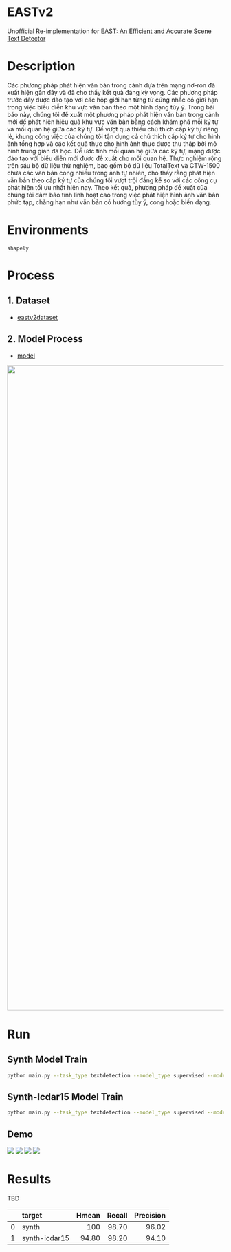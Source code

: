 # EASTv2
Unofficial Re-implementation for [EAST: An Efficient and Accurate Scene Text Detector](https://arxiv.org/pdf/1704.03155v2.pdf)

# Description

Các phương pháp phát hiện văn bản trong cảnh dựa trên mạng
nơ-ron đã xuất hiện gần đây và đã cho thấy kết quả đáng
kỳ vọng. Các phương pháp trước đây được đào tạo với các hộp giới hạn từng từ cứng nhắc có giới hạn trong việc biểu diễn khu vực văn bản theo một hình dạng tùy ý. Trong bài báo này, chúng tôi đề xuất một phương pháp phát hiện văn bản trong cảnh mới để phát hiện hiệu quả khu vực văn bản bằng cách khám phá mỗi ký tự và mối quan hệ giữa các ký tự. Để vượt qua thiếu chú thích cấp ký tự riêng lẻ, khung công việc của chúng tôi tận dụng cả chú thích cấp ký tự cho hình ảnh tổng hợp và các kết quả thực cho hình ảnh thực được thu thập bởi mô hình trung gian đã học. Để ước tính mối quan hệ giữa các ký tự, mạng được đào tạo với biểu diễn mới được đề xuất cho mối quan hệ. Thực nghiệm rộng trên sáu bộ dữ liệu thử nghiệm, bao gồm bộ dữ liệu TotalText và CTW-1500 chứa các văn bản cong nhiều trong ảnh tự nhiên, cho thấy rằng phát hiện văn bản theo cấp ký tự của chúng tôi vượt trội đáng kể so với các công cụ phát hiện tối ưu nhất hiện nay. Theo kết quả, phương pháp đề xuất của chúng tôi đảm bảo tính linh hoạt cao trong việc phát hiện hình ảnh văn bản phức tạp, chẳng hạn như văn bản có hướng tùy ý, cong hoặc biến dạng.

# Environments

```
shapely
```


# Process

## 1. Dataset

- [eastv2dataset](https://github.com/pntrungbk15/TNVision/blob/main/task/textdetection/supervised/models/eastv2/data/module/basedataset.py)


## 2. Model Process 

- [model](https://github.com/pntrungbk15/TNVision/blob/main/task/textdetection/supervised/models/eastv2/model/eastv2.py)

<p align='center'>
    <img width='1500' src='assets/eastv2.png'>
</p>

# Run

## Synth Model Train 

```bash
python main.py --task_type textdetection --model_type supervised --model_name eastv2 --yaml_config configs/textdetection/supervised/eastv2/synth.yaml
```

## Synth-Icdar15 Model Train 

```bash
python main.py --task_type textdetection --model_type supervised --model_name eastv2 --yaml_config configs/textdetection/supervised/eastv2/synth_icdar15.yaml
```

## Demo

![](assets/1.png)
![](assets/2.png)
![](assets/3.png)
![](assets/4.png)

# Results

TBD

|    | target           |   Hmean       |        Recall |     Precision |
|---:|:-----------------|--------------:|--------------:|--------------:|
|  0 | synth            |         100   |         98.70 |         96.02 |
|  1 | synth-icdar15    |         94.80 |         98.20 |         94.10 |
